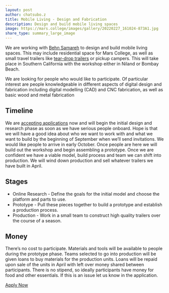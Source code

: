 ```yaml
---
layout: post
author: chatsubo.z
title: Mobile Living - Design and Fabrication
description: Design and build mobile living spaces
image: https://mars.college/images/gallery/20220227_161024-873A1.jpg
share_type: summary_large_image
---
```


We are working with [Behn Samareh](http://www.machineinspiredart.com/) to design and build mobile living spaces. This may include residential space for Mars College, as well as small travel trailers like [tear-drop trailers](https://voyagertraveltrailers.com/diy-teardrop-trailer-construction-options/) or pickup campers. This will take place in Southern California with the workshop either in Niland or Bombay Beach. 

We are looking for people who would like to participate. Of particular interest are people knowledgeable in different aspects of digital design and fabrication including digital modelling (CAD) and CNC fabrication, as well as basic wood and metal fabrication

## Timeline

We are [accepting applications](https://docs.google.com/forms/d/e/1FAIpQLSdGwGCCvEFTOb4yauRoDrtShIVjVyNCZG7CtRjMzhqo8ghdRQ/viewform) now and will begin the initial design and research phase as soon as we have serious people onboard. Hope is that we will have a good idea about who we want to work with and what we want to build by the beginning of September when we’ll send invitations. We would like people to arrive in early October. Once people are here we will build out the workshop and begin assembling a prototype. Once we are confident we have a viable model, build process and team we can shift into production. We will wind down production and sell whatever trailers we have built in April. 

## Stages
- Online Research - Define the goals for the initial model and choose the platform and parts to use.  
- Prototype - Pull these pieces together to build a prototype and establish a production process.  
- Production - Work in a small team to construct high quality trailers over the course of a season.  

## Money

There’s no cost to participate. Materials and tools will be available to people during the prototype phase. Teams selected to go into production will be given loans to buy materials for the production units. Loans will be repaid upon sale of the units in April with left over money shared between participants. There is no stipend, so ideally participants have money for food and other essentials. If this is an issue let us know in the application.

[Apply Now](https://docs.google.com/forms/d/e/1FAIpQLSdGwGCCvEFTOb4yauRoDrtShIVjVyNCZG7CtRjMzhqo8ghdRQ/viewform)


